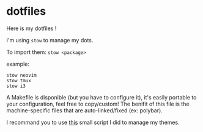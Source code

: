 dotfiles
========

Here is my dotfiles !

I'm using `stow` to manage my dots.


To import them:
`stow <package>`


example:
```
stow neovim
stow tmux
stow i3
```


A Makefile is disponible (but you have to configure it), it's easily portable to your configuration, feel free to copy/custom!
The benifit of this file is the machine-specific files that are auto-linked/fixed (ex: polybar).


I recommand you to use [this](https://github.com/rotsix/bin/blob/master/themer) small script I did to manage my themes.

